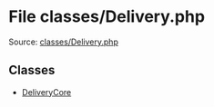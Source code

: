 File classes/Delivery.php
=========

Source: [classes/Delivery.php](https://github.com/PrestaShop/PrestaShop/blob/1.5.0.13/classes/Delivery.php)


Classes
-------

* [DeliveryCore](class.DeliveryCore.md)

